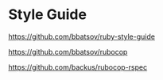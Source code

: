 # Style Guide

https://github.com/bbatsov/ruby-style-guide

https://github.com/bbatsov/rubocop

https://github.com/backus/rubocop-rspec
